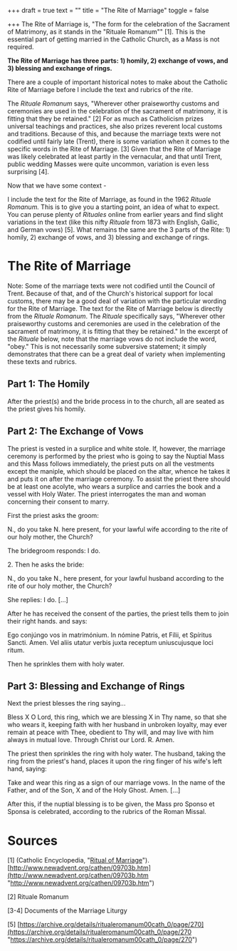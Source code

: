 +++
draft = true
text = ""
title = "The Rite of Marriage"
toggle = false

+++
The Rite of Marriage is, "The form for the celebration of the Sacrament of Matrimony, as it stands in the "Rituale Romanum"" \[1\]. This is the essential part of getting married in the Catholic Church, as a Mass is not required. 

**The Rite of Marriage has three parts: 1) homily, 2) exchange of vows, and 3) blessing and exchange of rings.** 

There are a couple of important historical notes to make about the Catholic Rite of Marriage before I include the text and rubrics of the rite. 

The _Rituale Romanum_ says, "Wherever other praiseworthy customs and ceremonies are used in the celebration of the sacrament of matrimony, it is fitting that they be retained." \[2\] For as much as Catholicism prizes universal teachings and practices, she also prizes reverent local customs and traditions. Because of this, and because the marriage texts were not codified until fairly late (Trent), there is some variation when it comes to the specific words in the Rite of Marriage. \[3\] Given that the Rite of Marriage was likely celebrated at least partly in the vernacular, and that until Trent, public wedding Masses were quite uncommon, variation is even less surprising \[4\].

Now that we have some context - 

I include the text for the Rite of Marriage, as found in the 1962 _Rituale Romanum._ This is to give you a starting point, an idea of what to expect. You can peruse plenty of _Rituales_ online from earlier years and find slight variations in the text (like this nifty _Rituale_ from 1873 with English, Gallic, and German vows) \[5\]. What remains the same are the 3 parts of the Rite: 1) homily, 2) exchange of vows, and 3) blessing and exchange of rings. 

# The Rite of Marriage

Note: Some of the marriage texts were not codified until the Council of Trent. Because of that, and of the Church's historical support for local customs, there may be a good deal of variation with the particular wording for the Rite of Marriage. The text for the Rite of Marriage below is directly from the _Rituale Romanum_. The _Rituale_ specifically says, "Wherever other praiseworthy customs and ceremonies are used in the celebration of the sacrament of matrimony, it is fitting that they be retained." In the excerpt of the _Rituale_ below, note that the marriage vows do not include the word, "obey." This is not necessarily some subversive statement; it simply demonstrates that there can be a great deal of variety when implementing these texts and rubrics.

## Part 1: The Homily

After the priest(s) and the bride process in to the church, all are seated as the priest gives his homily.

## Part 2: The Exchange of Vows

The priest is vested in a surplice and white stole. If, however, the marriage ceremony is performed by the priest who is going to say the Nuptial Mass and this Mass follows immediately, the priest puts on all the vestments except the maniple, which should be placed on the altar, whence he takes it and puts it on after the marriage ceremony. To assist the priest there should be at least one acolyte, who wears a surplice and carries the book and a vessel with Holy Water. The priest interrogates the man and woman concerning their consent to marry.

First the priest asks the groom:

N., do you take N. here present, for your lawful wife according to the rite of our holy mother, the Church?

The bridegroom responds: I do.

2\. Then he asks the bride:

N., do you take N., here present, for your lawful husband according to the rite of our holy mother, the Church?

She replies: I do. \[...\]

After he has received the consent of the parties, the priest tells them to join their right hands. and says:

Ego conjúngo vos in matrimónium. In nómine Patris, et Fílii, et Spíritus Sancti. Amen. Vel aliis utatur verbis juxta receptum uniuscujusque loci ritum.

Then he sprinkles them with holy water.

## Part 3: Blessing and Exchange of Rings

Next the priest blesses the ring saying...

Bless X O Lord, this ring, which we are blessing X in Thy name, so that she who wears it, keeping faith with her husband in unbroken loyalty, may ever remain at peace with Thee, obedient to Thy will, and may live with him always in mutual love. Through Christ our Lord. R. Amen.

The priest then sprinkles the ring with holy water. The husband, taking the ring from the priest's hand, places it upon the ring finger of his wife's left hand, saying:

Take and wear this ring as a sign of our marriage vows. In the name of the Father, and of the Son, X and of the Holy Ghost. Amen. \[...\]

After this, if the nuptial blessing is to be given, the Mass pro Sponso et Sponsa is celebrated, according to the rubrics of the Roman Missal.

# Sources

\[1\] (Catholic Encyclopedia, "[Ritual of Marriage](http://www.newadvent.org/cathen/09703b.htm)").  [http://www.newadvent.org/cathen/09703b.htm](http://www.newadvent.org/cathen/09703b.htm "http://www.newadvent.org/cathen/09703b.htm")

\[2\] Rituale Romanum

\[3-4\] Documents of the Marriage Liturgy

\[5\] [https://archive.org/details/ritualeromanum00cath_0/page/270](https://archive.org/details/ritualeromanum00cath_0/page/270 "https://archive.org/details/ritualeromanum00cath_0/page/270")